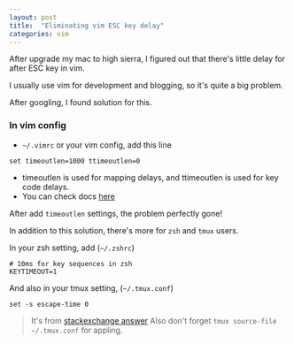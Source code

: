 ```yaml
---
layout: post
title:  "Eliminating vim ESC key delay"
categories: vim
---
```



After upgrade my mac to high sierra, I figured out that there's little delay for after ESC key in vim.

I usually use vim for development and blogging, so it's quite a big problem.


After googling, I found solution for this.

### In vim config
- `~/.vimrc` or your vim config, add this line

```
set timeoutlen=1000 ttimeoutlen=0
```

- timeoutlen is used for mapping delays, and ttimeoutlen is used for key code delays.
- You can check docs [here](http://www.polarhome.com/vim/manual/v57/options.html#'timeoutlen')


After add `timeoutlen` settings, the problem perfectly gone!


In addition to this solution, there's more for `zsh` and `tmux` users.

In your zsh setting, add (`~/.zshrc`)

```
# 10ms for key sequences in zsh
KEYTIMEOUT=1
```

And also in your tmux setting, (`~/.tmux.conf`)

```
set -s escape-time 0
```

> It's from [stackexchange answer](https://unix.stackexchange.com/questions/23138/esc-key-causes-a-small-delay-in-terminal-due-to-its-alt-behavior/25638#25638)
> Also don't forget `tmux source-file ~/.tmux.conf` for appling.
